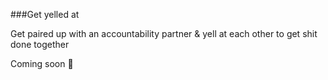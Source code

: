 ###Get yelled at

Get paired up with an accountability partner & yell at each other to get shit done together

Coming soon 🚧